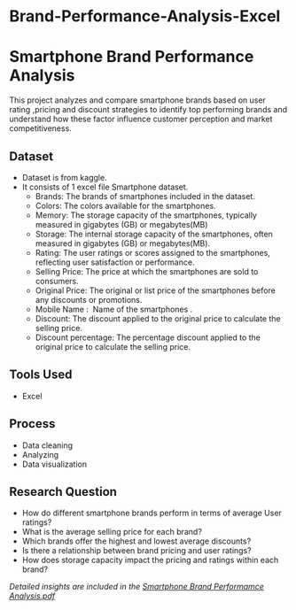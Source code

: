 # Brand-Performance-Analysis-Excel
#  Smartphone Brand Performance Analysis
  This project analyzes and compare smartphone brands based on user rating ,pricing and discount strategies to identify top performing brands and understand how these factor influence customer perception and         market competitiveness.

## Dataset
 - Dataset is from kaggle.
 - It consists of 1 excel file  Smartphone dataset.
   - Brands: The brands of smartphones included in the dataset.
   - Colors: The colors available for the smartphones.
   - Memory: The storage capacity of the smartphones, typically measured in gigabytes (GB) or megabytes(MB)
   - Storage: The internal storage capacity of the smartphones, often measured in gigabytes (GB) or megabytes(MB).
   - Rating: The user ratings or scores assigned to the smartphones, reflecting user satisfaction or performance.
   - Selling Price: The price at which the smartphones are sold to consumers.
   - Original Price: The original or list price of the smartphones before any discounts or promotions.
   - Mobile Name :  Name of the smartphones .
   - Discount: The discount applied to the original price to calculate the selling price.
   - Discount percentage: The percentage discount applied to the original price to calculate the selling price.


## Tools Used
- Excel

## Process

- Data cleaning
- Analyzing
- Data visualization

## Research Question
- How do different smartphone brands perform in terms of average User ratings?
- What is the average selling price for each brand?
- Which brands offer the highest and lowest average discounts?
- Is there a relationship between brand pricing and user ratings?
- How does storage capacity impact the pricing and ratings within each brand?


*Detailed insights are included in the [Smartphone Brand Performamce Analysis.pdf](https://github.com/ManyaGupta-mg/Brand-Performance-Analysis-Excel/blob/main/Smartphone%20Brand%20Performance%20Analysis%20Presentation.pdf)*
